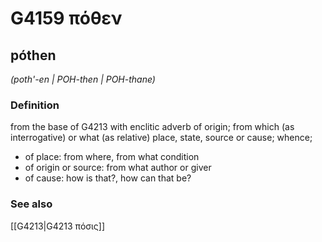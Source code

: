 # G4159 πόθεν

## póthen

_(poth'-en | POH-then | POH-thane)_

### Definition

from the base of G4213 with enclitic adverb of origin; from which (as interrogative) or what (as relative) place, state, source or cause; whence; 

- of place: from where, from what condition
- of origin or source: from what author or giver
- of cause: how is that?, how can that be?

### See also

[[G4213|G4213 πόσις]]

